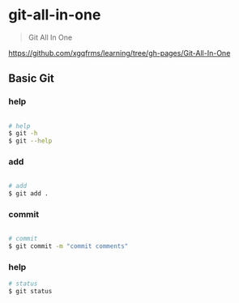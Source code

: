 # git-all-in-one

> Git All In One

https://github.com/xgqfrms/learning/tree/gh-pages/Git-All-In-One

## Basic Git

### help

```sh
    
# help
$ git -h
$ git --help


```

### add

```sh
    
# add
$ git add .


```

### commit

```sh
    
# commit
$ git commit -m "commit comments"


```

### help

```sh    
# status
$ git status


```

